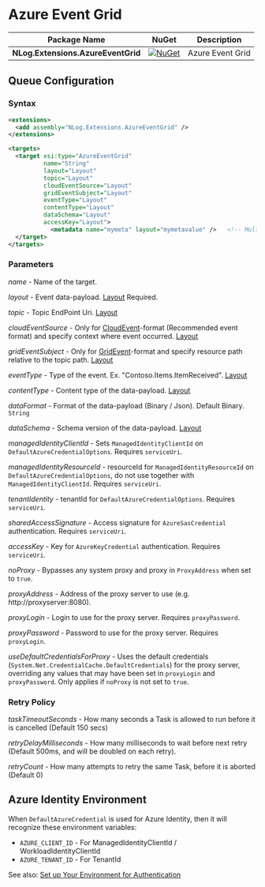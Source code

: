 # Azure Event Grid

| Package Name                          | NuGet                 | Description |
| ------------------------------------- | :-------------------: | ----------- |
| **NLog.Extensions.AzureEventGrid** | [![NuGet](https://img.shields.io/nuget/v/NLog.Extensions.AzureEventGrid.svg)](https://www.nuget.org/packages/NLog.Extensions.AzureEventGrid/) | Azure Event Grid |

## Queue Configuration

### Syntax
```xml
<extensions>
  <add assembly="NLog.Extensions.AzureEventGrid" /> 
</extensions>

<targets>
  <target xsi:type="AzureEventGrid"
          name="String"
          layout="Layout"
          topic="Layout"
          cloudEventSource="Layout"
          gridEventSubject="Layout"
          eventType="Layout"
          contentType="Layout"
          dataSchema="Layout"
          accessKey="Layout">
            <metadata name="mymeta" layout="mymetavalue" />   <!-- Multiple allowed -->
  </target>
</targets>
```

### Parameters

_name_ - Name of the target.

_layout_ - Event data-payload. [Layout](https://github.com/NLog/NLog/wiki/Layouts) Required. 

_topic_ - Topic EndPoint Uri. [Layout](https://github.com/NLog/NLog/wiki/Layouts)

_cloudEventSource_ - Only for [CloudEvent](https://learn.microsoft.com/en-us/azure/event-grid/cloud-event-schema)-format (Recommended event format) and specify context where event occurred. [Layout](https://github.com/NLog/NLog/wiki/Layouts)

_gridEventSubject_ - Only for [GridEvent](https://learn.microsoft.com/en-us/azure/event-grid/event-schema)-format and specify resource path relative to the topic path. [Layout](https://github.com/NLog/NLog/wiki/Layouts)

_eventType_ - Type of the event. Ex. "Contoso.Items.ItemReceived". [Layout](https://github.com/NLog/NLog/wiki/Layouts)

_contentType_ - Content type of the data-payload. [Layout](https://github.com/NLog/NLog/wiki/Layouts)

_dataFormat_ - Format of the data-payload (Binary / Json). Default Binary. `String`

_dataSchema_ - Schema version of the data-payload. [Layout](https://github.com/NLog/NLog/wiki/Layouts)

_managedIdentityClientId_ - Sets `ManagedIdentityClientId` on `DefaultAzureCredentialOptions`. Requires `serviceUri`.

_managedIdentityResourceId_ - resourceId for `ManagedIdentityResourceId` on `DefaultAzureCredentialOptions`, do not use together with `ManagedIdentityClientId`. Requires `serviceUri`.

_tenantIdentity_ - tenantId for `DefaultAzureCredentialOptions`. Requires `serviceUri`.

_sharedAccessSignature_ - Access signature for `AzureSasCredential` authentication. Requires `serviceUri`.

_accessKey_ - Key for `AzureKeyCredential` authentication. Requires `serviceUri`.

_noProxy_ - Bypasses any system proxy and proxy in `ProxyAddress` when set to `true`.

_proxyAddress_ - Address of the proxy server to use (e.g. http://proxyserver:8080).

_proxyLogin_ - Login to use for the proxy server. Requires `proxyPassword`.

_proxyPassword_ - Password to use for the proxy server. Requires `proxyLogin`.

_useDefaultCredentialsForProxy_ - Uses the default credentials (`System.Net.CredentialCache.DefaultCredentials`) for the proxy server, overriding any values that may have been set in `proxyLogin` and `proxyPassword`.
Only applies if `noProxy` is not set to `true`.

### Retry Policy

_taskTimeoutSeconds_ - How many seconds a Task is allowed to run before it is cancelled (Default 150 secs)

_retryDelayMilliseconds_ - How many milliseconds to wait before next retry (Default 500ms, and will be doubled on each retry).

_retryCount_ - How many attempts to retry the same Task, before it is aborted (Default 0)

## Azure Identity Environment
When `DefaultAzureCredential` is used for Azure Identity, then it will recognize these environment variables:
- `AZURE_CLIENT_ID` - For ManagedIdentityClientId / WorkloadIdentityClientId
- `AZURE_TENANT_ID` - For TenantId

See also: [Set up Your Environment for Authentication](https://github.com/Azure/azure-sdk-for-go/wiki/Set-up-Your-Environment-for-Authentication)